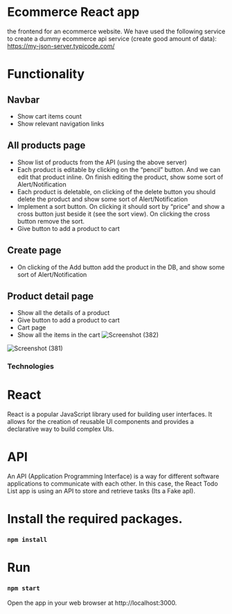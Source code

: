 # Ecommerce React app

the frontend for an ecommerce website.
We have used the following service to create a dummy ecommerce api service (create good amount of data): https://my-json-server.typicode.com/
# Functionality
## Navbar
- Show cart items count
- Show relevant navigation links
## All products page
- Show list of products from the API (using the above server)
- Each product is editable by clicking on the “pencil” button. And we can edit that product inline. On finish editing the product, show some sort of Alert/Notification
- Each product is deletable, on clicking of the delete button you should delete the product and show some sort of Alert/Notification
- Implement a sort button. On clicking it should sort by “price” and show a cross button just beside it (see the sort view). On clicking the cross button remove the sort.
- Give button to add a product to cart
## Create page
- On clicking of the Add button add the product in the DB, and show some sort of Alert/Notification
## Product detail page
- Show all the details of a product
- Give button to add a product to cart
- Cart page
- Show all the items in the cart
![Screenshot (382)](https://github.com/Hardik9800/Ecommerce-App/assets/51282682/d7ea980b-d394-4760-88db-6ef29adec0dd)

![Screenshot (381)](https://github.com/Hardik9800/Ecommerce-App/assets/51282682/b84f406c-e06f-4d63-a1da-00ad15bb7c3f)

### Technologies

# React

React is a popular JavaScript library used for building user interfaces. It allows for the creation of reusable UI components and provides a declarative way to build complex UIs.

# API

An API (Application Programming Interface) is a way for different software applications to communicate with each other. In this case, the React Todo List app is using an API to store and retrieve tasks (Its a Fake apI).


# Install the required packages.

### `npm install`

# Run

### `npm start`

Open the app in your web browser at http://localhost:3000.
